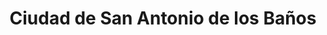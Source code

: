 ---
title: Ciudad de San Antonio de los Baños
url: /ciudad-de-san-antonio-de-los-banos/
latitude: 22.894
longitude: -82.498
---